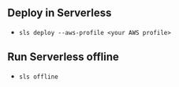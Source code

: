 ## Deploy in Serverless

- `sls deploy --aws-profile <your AWS profile>`

## Run Serverless offline

- `sls offline`
